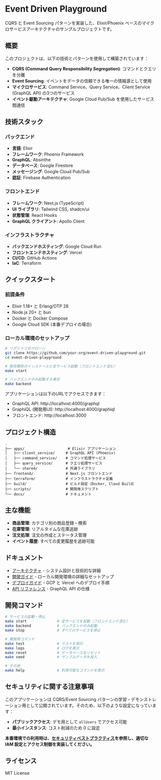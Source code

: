 # Event Driven Playground

CQRS と Event Sourcing パターンを実装した、Elixir/Phoenix ベースのマイクロサービスアーキテクチャのサンプルプロジェクトです。

## 概要

このプロジェクトは、以下の技術とパターンを使用して構築されています：

- **CQRS (Command Query Responsibility Segregation)**: コマンドとクエリを分離
- **Event Sourcing**: イベントをデータの信頼できる唯一の情報源として使用
- **マイクロサービス**: Command Service、Query Service、Client Service (GraphQL API) の3つのサービス
- **イベント駆動アーキテクチャ**: Google Cloud Pub/Sub を使用したサービス間通信

## 技術スタック

### バックエンド
- **言語**: Elixir
- **フレームワーク**: Phoenix Framework
- **GraphQL**: Absinthe
- **データベース**: Google Firestore
- **メッセージング**: Google Cloud Pub/Sub
- **認証**: Firebase Authentication

### フロントエンド
- **フレームワーク**: Next.js (TypeScript)
- **UI ライブラリ**: Tailwind CSS, shadcn/ui
- **状態管理**: React Hooks
- **GraphQL クライアント**: Apollo Client

### インフラストラクチャ
- **バックエンドホスティング**: Google Cloud Run
- **フロントエンドホスティング**: Vercel
- **CI/CD**: GitHub Actions
- **IaC**: Terraform

## クイックスタート

### 前提条件

- Elixir 1.18+ と Erlang/OTP 28
- Node.js 20+ と bun
- Docker と Docker Compose
- Google Cloud SDK (本番デプロイの場合)

### ローカル環境のセットアップ

```bash
# リポジトリのクローン
git clone https://github.com/your-org/event-driven-playground.git
cd event-driven-playground

# 依存関係のインストールと全サービス起動（フロントエンド含む）
make start

# バックエンドのみ起動する場合
make backend
```

アプリケーションは以下のURLでアクセスできます：

- GraphQL API: http://localhost:4000/graphql
- GraphiQL (開発用UI): http://localhost:4000/graphiql
- フロントエンド: http://localhost:3000

## プロジェクト構造

```
.
├── apps/                    # Elixir アプリケーション
│   ├── client_service/     # GraphQL API (Phoenix)
│   ├── command_service/    # コマンド処理サービス
│   ├── query_service/      # クエリ処理サービス
│   └── shared/             # 共通ライブラリ
├── frontend/               # Next.js フロントエンド
├── terraform/              # インフラストラクチャ定義
├── build/                  # ビルド設定（Docker, Cloud Build）
├── scripts/                # 開発用スクリプト
└── docs/                   # ドキュメント
```

## 主な機能

- **商品管理**: カテゴリ別の商品登録・検索
- **在庫管理**: リアルタイムな在庫追跡
- **注文処理**: 注文の作成とステータス管理
- **イベント履歴**: すべての変更履歴を追跡可能

## ドキュメント

- [アーキテクチャ](docs/architecture.md) - システム設計と技術的な詳細
- [開発ガイド](docs/development.md) - ローカル開発環境の詳細なセットアップ
- [デプロイガイド](docs/deployment.md) - GCP と Vercel へのデプロイ手順
- [API リファレンス](docs/api-reference.md) - GraphQL API の仕様

## 開発コマンド

```bash
# サービスの起動・停止
make start              # 全サービスを起動（フロントエンド含む）
make backend            # バックエンドのみ起動
make stop               # すべてのサービスを停止

# 開発用コマンド
make test               # テストを実行
make logs               # ログを表示
make reset              # データベースをリセット
make seed               # サンプルデータを投入

# その他
make help               # 利用可能なコマンドを表示
```

## セキュリティに関する注意事項

このアプリケーションは CQRS/Event Sourcing パターンの学習・デモンストレーション用として公開されています。そのため、以下のような設定になっています：

- **パブリックアクセス**: デモ用として `allUsers` でアクセス可能
- **最小インスタンス**: コスト削減のため 0 に設定

**本番環境での利用時は、[セキュリティベストプラクティス](docs/security-best-practices.md)を参照し、適切な IAM 設定とアクセス制御を実装してください。**

## ライセンス

MIT License